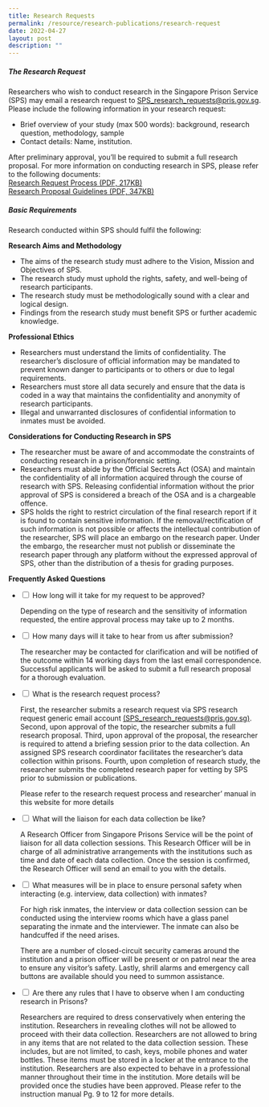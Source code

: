 ```yaml
---
title: Research Requests
permalink: /resource/research-publications/research-request
date: 2022-04-27
layout: post
description: ""
---
```

##### **The Research Request**<br>
Researchers who wish to conduct research in the Singapore Prison Service (SPS) may email a research request to SPS_research_requests@pris.gov.sg. Please include the following information in your research request:

*  Brief overview of your study (max 500 words): background, research question, methodology, sample
*  Contact details: Name, institution.

After preliminary approval, you’ll be required to submit a full research proposal. For more information on conducting research in SPS, please refer to the following documents:<br>
[Research Request Process (PDF, 217KB)](/files/research-request-process-picture-2017-final.pdf)<br>
[Research Proposal Guidelines (PDF, 347KB)](/files/research-proposal-guidelines-2017-final.pdf)

##### **Basic Requirements**<br>
Research conducted within SPS should fulfil the following:

**Research Aims and Methodology**<br>
* The aims of the research study must adhere to the Vision, Mission and Objectives of SPS.
* The research study must uphold the rights, safety, and well-being of research participants.
* The research study must be methodologically sound with a clear and logical design.
* Findings from the research study must benefit SPS or further academic knowledge.

**Professional Ethics**
* Researchers must understand the limits of confidentiality. The researcher’s disclosure of official information may be mandated to prevent known danger to participants or to others or due to legal requirements.
* Researchers must store all data securely and ensure that the data is coded in a way that maintains the confidentiality and anonymity of research participants.
* Illegal and unwarranted disclosures of confidential information to inmates must be avoided.

**Considerations for Conducting Research in SPS**
* The researcher must be aware of and accommodate the constraints of conducting research in a prison/forensic setting.
* Researchers must abide by the Official Secrets Act (OSA) and maintain the confidentiality of all information acquired through the course of research with SPS. Releasing confidential information without the prior approval of SPS is considered a breach of the OSA and is a chargeable offence.
*  SPS holds the right to restrict circulation of the final research report if it is found to contain sensitive information. If the removal/rectification of such information is not possible or affects the intellectual contribution of the researcher, SPS will place an embargo on the research paper. Under the embargo, the researcher must not publish or disseminate the research paper through any platform without the expressed approval of SPS, other than the distribution of a thesis for grading purposes.

**Frequently Asked Questions**
<ul class="jekyllcodex_accordion">
  <li>
    <input type="checkbox" id="accordion1">
    <label for="accordion1">How long will it take for my request to be approved?</label>
    <div>
      <p>Depending on the type of research and the sensitivity of information requested, the entire approval process may take up to 2 months.</p>
    </div>
	</li>  
  <li>
    <input type="checkbox" id="accordion2">
    <label for="accordion2">How many days will it take to hear from us after submission?</label>
    <div>
      <p>The researcher may be contacted for clarification and will be notified of the outcome within 14 working days from the last email correspondence. Successful applicants will be asked to submit a full research proposal for a thorough evaluation.</p>
    </div>
  </li>
  <li>
    <input type="checkbox" id="accordion3">
    <label for="accordion3">What is the research request process?</label>
    <div>
      <p>
        First, the researcher submits a research request via SPS research request generic email account <a href="mailto:SPS_research_requests@pris.gov.sg"> (SPS_research_requests@pris.gov.sg)</a>.  Second, upon approval of the topic, the researcher submits a full research proposal. Third, upon approval of the proposal, the researcher is required to attend a briefing session prior to the data collection. An assigned SPS research coordinator facilitates the researcher’s data collection within prisons. Fourth, upon completion of research study, the researcher submits the completed research paper for vetting by SPS prior to submission or publications.

Please refer to the research request process and researcher’ manual in this website for more details</p>
    </div>
  </li>
  <li>
    <input type="checkbox" id="accordion4">
    <label for="accordion4">What will the liaison for each data collection be like?</label>
    <div>
      <p>
        A Research Officer from Singapore Prisons Service will be the point of liaison for all data collection sessions. This Research Officer will be in charge of all administrative arrangements with the institutions such as time and date of each data collection. Once the session is confirmed, the Research Officer will send an email to you with the details.</p>
    </div>
  </li>
    
  <li>
    <input type="checkbox" id="accordion5">
    <label for="accordion5">What measures will be in place to ensure personal safety when interacting (e.g. interview, data collection) with inmates?</label>
    <div>
      <p> For high risk inmates, the interview or data collection session can be conducted using the interview rooms which have a glass panel separating the inmate and the interviewer. The inmate can also be handcuffed if the need arises.

There are a number of closed-circuit security cameras around the institution and a prison officer will be present or on patrol near the area to ensure any visitor’s safety. Lastly, shrill alarms and emergency call buttons are available should you need to summon assistance.</p>
    </div>
  </li>
	  <li>
    <input type="checkbox" id="accordion6">
    <label for="accordion5">Are there any rules that I have to observe when I am conducting research in Prisons?</label>
    <div>
      <p> Researchers are required to dress conservatively when entering the institution. Researchers in revealing clothes will not be allowed to proceed with their data collection. Researchers are not allowed to bring in any items that are not related to the data collection session. These includes, but are not limited, to cash, keys, mobile phones and water bottles. These items must be stored in a locker at the entrance to the institution. Researchers are also expected to behave in a professional manner throughout their time in the institution. More details will be provided once the studies have been approved. Please refer to the instruction manual Pg. 9 to 12 for more details.</p>
    </div>
  </li>
</ul>
